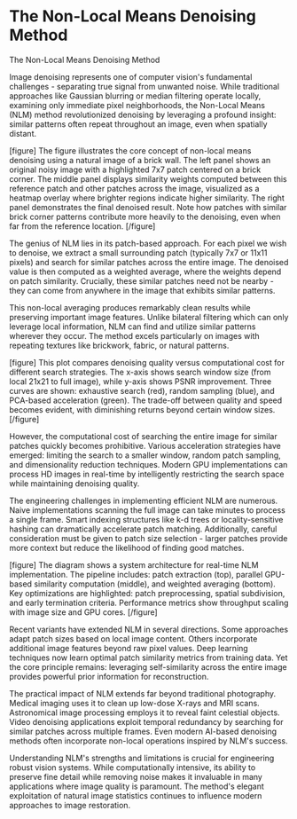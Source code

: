 # The Non-Local Means Denoising Method

The Non-Local Means Denoising Method

Image denoising represents one of computer vision's fundamental challenges - separating true signal from unwanted noise. While traditional approaches like Gaussian blurring or median filtering operate locally, examining only immediate pixel neighborhoods, the Non-Local Means (NLM) method revolutionized denoising by leveraging a profound insight: similar patterns often repeat throughout an image, even when spatially distant.

[figure]
The figure illustrates the core concept of non-local means denoising using a natural image of a brick wall. The left panel shows an original noisy image with a highlighted 7x7 patch centered on a brick corner. The middle panel displays similarity weights computed between this reference patch and other patches across the image, visualized as a heatmap overlay where brighter regions indicate higher similarity. The right panel demonstrates the final denoised result. Note how patches with similar brick corner patterns contribute more heavily to the denoising, even when far from the reference location.
[/figure]

The genius of NLM lies in its patch-based approach. For each pixel we wish to denoise, we extract a small surrounding patch (typically 7x7 or 11x11 pixels) and search for similar patches across the entire image. The denoised value is then computed as a weighted average, where the weights depend on patch similarity. Crucially, these similar patches need not be nearby - they can come from anywhere in the image that exhibits similar patterns.

This non-local averaging produces remarkably clean results while preserving important image features. Unlike bilateral filtering which can only leverage local information, NLM can find and utilize similar patterns wherever they occur. The method excels particularly on images with repeating textures like brickwork, fabric, or natural patterns.

[figure]
This plot compares denoising quality versus computational cost for different search strategies. The x-axis shows search window size (from local 21x21 to full image), while y-axis shows PSNR improvement. Three curves are shown: exhaustive search (red), random sampling (blue), and PCA-based acceleration (green). The trade-off between quality and speed becomes evident, with diminishing returns beyond certain window sizes.
[/figure]

However, the computational cost of searching the entire image for similar patches quickly becomes prohibitive. Various acceleration strategies have emerged: limiting the search to a smaller window, random patch sampling, and dimensionality reduction techniques. Modern GPU implementations can process HD images in real-time by intelligently restricting the search space while maintaining denoising quality.

The engineering challenges in implementing efficient NLM are numerous. Naive implementations scanning the full image can take minutes to process a single frame. Smart indexing structures like k-d trees or locality-sensitive hashing can dramatically accelerate patch matching. Additionally, careful consideration must be given to patch size selection - larger patches provide more context but reduce the likelihood of finding good matches.

[figure]
The diagram shows a system architecture for real-time NLM implementation. The pipeline includes: patch extraction (top), parallel GPU-based similarity computation (middle), and weighted averaging (bottom). Key optimizations are highlighted: patch preprocessing, spatial subdivision, and early termination criteria. Performance metrics show throughput scaling with image size and GPU cores.
[/figure]

Recent variants have extended NLM in several directions. Some approaches adapt patch sizes based on local image content. Others incorporate additional image features beyond raw pixel values. Deep learning techniques now learn optimal patch similarity metrics from training data. Yet the core principle remains: leveraging self-similarity across the entire image provides powerful prior information for reconstruction.

The practical impact of NLM extends far beyond traditional photography. Medical imaging uses it to clean up low-dose X-rays and MRI scans. Astronomical image processing employs it to reveal faint celestial objects. Video denoising applications exploit temporal redundancy by searching for similar patches across multiple frames. Even modern AI-based denoising methods often incorporate non-local operations inspired by NLM's success.

Understanding NLM's strengths and limitations is crucial for engineering robust vision systems. While computationally intensive, its ability to preserve fine detail while removing noise makes it invaluable in many applications where image quality is paramount. The method's elegant exploitation of natural image statistics continues to influence modern approaches to image restoration.
